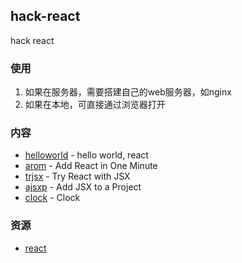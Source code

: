 ## hack-react

hack react

### 使用

1. 如果在服务器，需要搭建自己的web服务器，如nginx
2. 如果在本地，可直接通过浏览器打开

### 内容

- [helloworld](helloworld) - hello world, react
- [arom](arom) - Add React in One Minute
- [trjsx](trjsx) - Try React with JSX
- [ajsxp](ajsxp) - Add JSX to a Project
- [clock](clock) - Clock

### 资源

- [react](https://reactjs.org)
